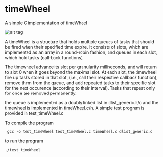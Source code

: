 # timeWheel

A simple C implementation of timeWheel 

![alt tag](http://www.cubrid.org/files/attach/images/220547/531/683/operation_of_simple_timingwheel.png)

A timeWheel is a structure that holds multiple queues of tasks that should be fired when their specified time expire. It consists of slots, which are implemented as an array in a round-robin fashion, and queues in each slot, which hold tasks (call-back functions).

The timewheel advance its slot per granularity milliseconds, and will return to slot 0 when it goes beyond the maximal slot. 
At each slot, the timewheel fire up tasks stored in that slot, (i.e., call their respective callback function), remove them from the queue, and add repeated tasks to their specific slot for the next occurence (according to their interval). Tasks that repeat only for once are removed permanently. 

the queue is implemented as a doubly linked list in dlist_generic.h/c and the timewheel is implemented in timeWheel.c/h. 
A simple test program is provided in test_timeWheel.c

To compile the program.

     gcc -o test_timeWheel test_timeWheel.c timeWheel.c dlist_generic.c
     
to run the program
    
    ./test_timeWheel
    
    
